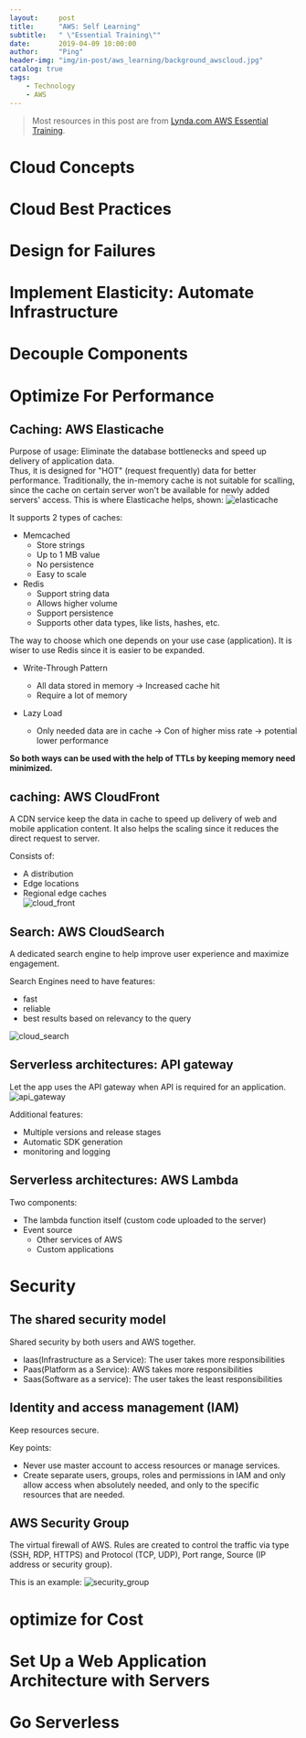 ```yaml
---
layout:     post
title:      "AWS: Self Learning"
subtitle:   " \"Essential Training\""
date:       2019-04-09 10:00:00
author:     "Ping"
header-img: "img/in-post/aws_learning/background_awscloud.jpg"
catalog: true
tags:
    - Technology
    - AWS
---
```


> Most resources in this post are from [Lynda.com AWS Essential Training](https://www.lynda.com/Amazon-Web-Services-tutorials/Amazon-Web-Services-Essential-Training/569195-2.html).

# Cloud Concepts






# Cloud Best Practices






# Design for Failures





# Implement Elasticity: Automate Infrastructure






# Decouple Components





# Optimize For Performance
## Caching: AWS Elasticache
Purpose of usage: Eliminate the database bottlenecks and speed up delivery of application data.    
Thus, it is designed for "HOT" (request frequently) data for better performance. Traditionally, the in-memory cache is not suitable for scalling, 
since the cache on certain server won't be available for newly added servers' access. This is where Elasticache helps, shown:
![elasticache](/img/in-post/aws_learning/elasticache.jpg)

It supports 2 types of caches:

* Memcached 
  - Store strings
  - Up to 1 MB value
  - No persistence
  - Easy to scale
* Redis
  - Support string data
  - Allows higher volume
  - Support persistence
  - Supports other data types, like lists, hashes, etc.
  
The way to choose which one depends on your use case (application). It is wiser to use Redis since it is easier to be expanded.  

* Write-Through Pattern
  - All data stored in memory -> Increased cache hit
  - Require a lot of memory
  
* Lazy Load
  - Only needed data are in cache -> Con of higher miss rate -> potential lower performance
  
**So both ways can be used with the help of TTLs by keeping memory need minimized.**

## caching: AWS CloudFront
A CDN service keep the data in cache to speed up delivery of web and mobile application content. It also helps
the scaling since it reduces the direct request to server.

Consists of: 
* A distribution 
* Edge locations
* Regional edge caches  
![cloud_front](/img/in-post/aws_learning/cloud_front.jpg)


## Search: AWS CloudSearch  
A dedicated search engine to help improve user experience and maximize engagement.

Search Engines need to have features:
* fast
* reliable
* best results based on relevancy to the query

![cloud_search](/img/in-post/aws_learning/cloud_search.jpg)



## Serverless architectures: API gateway
Let the app uses the API gateway when API is required for an application.  
![api_gateway](/img/in-post/aws_learning/api_gateway.jpg)

Additional features: 
* Multiple versions and release stages
* Automatic SDK generation 
* monitoring and logging


## Serverless architectures: AWS Lambda

Two components:
* The lambda function itself (custom code uploaded to the server)
* Event source 
  - Other services of AWS
  - Custom applications
  


# Security
## The shared security model
Shared security by both users and AWS together.

* Iaas(Infrastructure as a Service): The user takes more responsibilities
* Paas(Platform as a Service): AWS takes more responsibilities
* Saas(Software as a service): The user takes the least responsibilities

## Identity and access management (IAM)
Keep resources secure.

Key points:
* Never use master account to access resources or manage services.
* Create separate users, groups, roles and permissions in IAM and only allow access when absolutely needed, and only
to the specific resources that are needed.


## AWS Security Group
The virtual firewall of AWS. Rules are created to control the traffic via type (SSH, RDP, HTTPS) and Protocol (TCP, UDP), Port range, 
Source (IP address or security group).

This is an example:
![security_group](/img/in-post/aws_learning/security_group.jpg)


# optimize for Cost








# Set Up a Web Application Architecture with Servers




# Go Serverless




